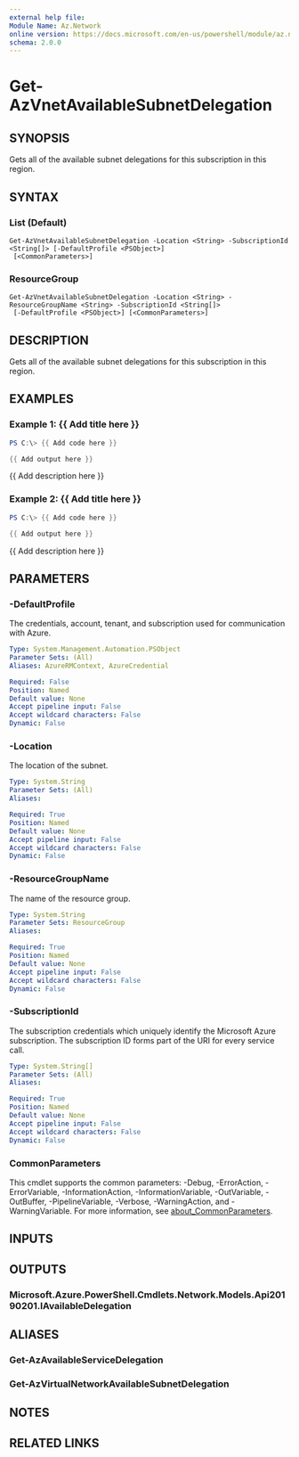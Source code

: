 ```yaml
---
external help file:
Module Name: Az.Network
online version: https://docs.microsoft.com/en-us/powershell/module/az.network/get-azvnetavailablesubnetdelegation
schema: 2.0.0
---
```


# Get-AzVnetAvailableSubnetDelegation

## SYNOPSIS
Gets all of the available subnet delegations for this subscription in this region.

## SYNTAX

### List (Default)
```
Get-AzVnetAvailableSubnetDelegation -Location <String> -SubscriptionId <String[]> [-DefaultProfile <PSObject>]
 [<CommonParameters>]
```

### ResourceGroup
```
Get-AzVnetAvailableSubnetDelegation -Location <String> -ResourceGroupName <String> -SubscriptionId <String[]>
 [-DefaultProfile <PSObject>] [<CommonParameters>]
```

## DESCRIPTION
Gets all of the available subnet delegations for this subscription in this region.

## EXAMPLES

### Example 1: {{ Add title here }}
```powershell
PS C:\> {{ Add code here }}

{{ Add output here }}
```

{{ Add description here }}

### Example 2: {{ Add title here }}
```powershell
PS C:\> {{ Add code here }}

{{ Add output here }}
```

{{ Add description here }}

## PARAMETERS

### -DefaultProfile
The credentials, account, tenant, and subscription used for communication with Azure.

```yaml
Type: System.Management.Automation.PSObject
Parameter Sets: (All)
Aliases: AzureRMContext, AzureCredential

Required: False
Position: Named
Default value: None
Accept pipeline input: False
Accept wildcard characters: False
Dynamic: False
```

### -Location
The location of the subnet.

```yaml
Type: System.String
Parameter Sets: (All)
Aliases:

Required: True
Position: Named
Default value: None
Accept pipeline input: False
Accept wildcard characters: False
Dynamic: False
```

### -ResourceGroupName
The name of the resource group.

```yaml
Type: System.String
Parameter Sets: ResourceGroup
Aliases:

Required: True
Position: Named
Default value: None
Accept pipeline input: False
Accept wildcard characters: False
Dynamic: False
```

### -SubscriptionId
The subscription credentials which uniquely identify the Microsoft Azure subscription.
The subscription ID forms part of the URI for every service call.

```yaml
Type: System.String[]
Parameter Sets: (All)
Aliases:

Required: True
Position: Named
Default value: None
Accept pipeline input: False
Accept wildcard characters: False
Dynamic: False
```

### CommonParameters
This cmdlet supports the common parameters: -Debug, -ErrorAction, -ErrorVariable, -InformationAction, -InformationVariable, -OutVariable, -OutBuffer, -PipelineVariable, -Verbose, -WarningAction, and -WarningVariable. For more information, see [about_CommonParameters](http://go.microsoft.com/fwlink/?LinkID=113216).

## INPUTS

## OUTPUTS

### Microsoft.Azure.PowerShell.Cmdlets.Network.Models.Api20190201.IAvailableDelegation

## ALIASES

### Get-AzAvailableServiceDelegation

### Get-AzVirtualNetworkAvailableSubnetDelegation

## NOTES

## RELATED LINKS

